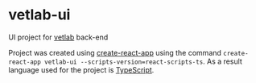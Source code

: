 # vetlab-ui
UI project for [vetlab](https://github.com/jmelchio/vetlab) back-end

Project was created using [create-react-app](https://github.com/facebookincubator/create-react-app) using the command `create-react-app vetlab-ui --scripts-version=react-scripts-ts`.
As a result language used for the project is [TypeScript](https://www.typescriptlang.org/).
